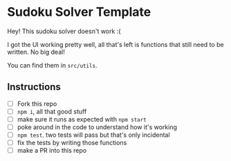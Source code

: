 # Sudoku Solver Template

Hey! This sudoku solver doesn't work :(

I got the UI working pretty well, all that's left is functions that still need to be written. No big deal!

You can find them in `src/utils`.

## Instructions

- [ ] Fork this repo
- [ ] `npm i`, all that good stuff
- [ ] make sure it runs as expected with `npm start`
- [ ] poke around in the code to understand how it's working
- [ ] `npm test`. two tests will pass but that's only incidental
- [ ] fix the tests by writing those functions
- [ ] make a PR into this repo
